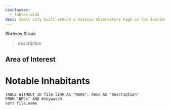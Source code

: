 ```yaml
---
cssclasses:
  - tables-wide
desc: Small city built around a massive observatory high in the Icerime Peaks
---
```

#brevoy #issia

>description

## Area of Interest


# Notable Inhabitants
```dataview
TABLE WITHOUT ID file.link AS "Name", desc AS "Description"
FROM "NPCs" AND #skywatch
sort file.name
```